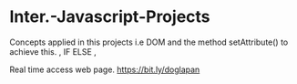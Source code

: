 # Inter.-Javascript-Projects
Concepts applied in this projects i.e DOM and the method setAttribute() to achieve this.  , IF ELSE , 

Real time access web page.
https://bit.ly/doglapan
